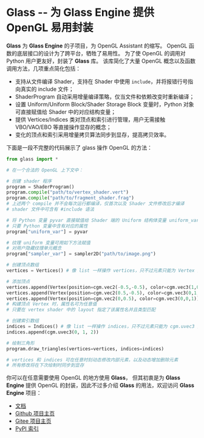# Glass -- 为 Glass Engine 提供 OpenGL 易用封装

**Glass** 为 **Glass Engine** 的子项目，为 OpenGL Assistant 的缩写。
OpenGL 函数的底层接口的设计为了跨平台，牺牲了易用性。
为了使 OpenGL 的调用对 Python 用户更友好，封装了 **Glass** 库。
该库简化了大量 OpenGL 概念以及函数调用方法，几项重点简化包括：

* 支持从文件编译 Shader，支持在 Shader 中使用 ``include``，并将报错行号指向真实的 include 文件；
* ShaderProgram 自动采用增量编译策略，仅当文件和依赖改变时重新编译；
* 设置 Uniform/Uniform Block/Shader Storage Block 变量时，Python 对象可直接赋值给 Shader 中的对应结构变量；
* 提供 Vertices/Indices 类对顶点和索引进行管理，用户无需接触 VBO/VAO/EBO 等直接操作显存的概念；
* 变化的顶点和索引采用增量拷贝算法同步到显存，提高拷贝效率。

下面是一段不完整的代码展示了 glass 操作 OpenGL 的方法：

```python
from glass import *

# 在一个合法的 OpenGL 上下文中：

# 创建 shader 程序
program = ShaderProgram()
program.compile("path/to/vertex_shader.vert")
program.compile("path/to/fragment_shader.frag")
# 上述两个 compile 并不会每次运行都编译，仅首次以及 Shader 文件修改后才编译
# shader 文件中可含有 #include 语法

# 将 Python 变量 pyvar 直接赋值给 Shader 端的 Uniform 结构体变量 uniform_var
# 只要 Python 变量中含有对应的属性
program["uniform_var"] = pyvar

# 纹理 uniform 变量可用如下方法赋值
# 对用户隐藏纹理单元概念
program["sampler_var"] = sampler2D("path/to/image.png")

# 创建顶点数组
vertices = Vertices() # 像 list 一样操作 vertices，只不过元素只能为 Vertex 类型

# 添加顶点
vertices.append(Vertex(position=cgm.vec2(-0.5,-0.5), color=cgm.vec3(1,0,0)))
vertices.append(Vertex(position=cgm.vec2(0.5,-0.5), color=cgm.vec3(0,1,0)))
vertices.append(Vertex(position=cgm.vec2(0,0.5), color=cgm.vec3(0,0,1)))
# 构建顶点 Vertex 时，属性名可为任意值
# 只要在 vertex shader 中的 layout 指定了该属性名并且类型匹配

# 创建索引数组
indices = Indices() # 像 list 一样操作 indices，只不过元素只能为 cgm.uvec3 类型
indices.append(cgm.uvec3(0, 1, 2))

# 绘制三角形
program.draw_triangles(vertices=vertices, indices=indices)

# vertices 和 indices 可在任意时刻动态修改内部元素，以及动态增加删除元素
# 所有修改将在下次绘制时同步到显存
```

你可以在任意需要使用 OpenGL 的地方使用 **Glass**，
但其初衷是为 **Glass Engine** 提供 OpenGL 的封装，因此不过多介绍 **Glass** 的用法，欢迎访问 **Glass Engine** 项目：

* [文档](https://glass-engine-doc.readthedocs.io/zh/latest/)
* [Github 项目主页](https://github.com/Time-Coder/Glass-Engine)
* [Gitee 项目主页](https://gitee.com/time-coder/Glass-Engine)
* [PyPI 索引](https://pypi.org/project/glass-engine/)
